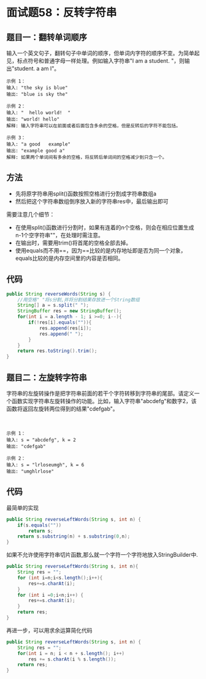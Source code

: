 # 面试题58：反转字符串

## 题目一：翻转单词顺序
输入一个英文句子，翻转句子中单词的顺序，但单词内字符的顺序不变。为简单起见，标点符号和普通字母一样处理。例如输入字符串"I am a student. "，则输出"student. a am I"。

    示例 1：
    输入: "the sky is blue"
    输出: "blue is sky the"

    示例 2：
    输入: "  hello world!  "
    输出: "world! hello"
    解释: 输入字符串可以在前面或者后面包含多余的空格，但是反转后的字符不能包括。

    示例 3：
    输入: "a good   example"
    输出: "example good a"
    解释: 如果两个单词间有多余的空格，将反转后单词间的空格减少到只含一个。

## 方法
* 先将原字符串用split()函数按照空格进行分割成字符串数组a
* 然后把这个字符串数组倒序放入新的字符串res中，最后输出即可

需要注意几个细节：
* 在使用split()函数进行分割时，如果有连着的n个空格，则会在相应位置生成n-1个空字符串""，在处理时需注意。
* 在输出时，需要用trim()将首尾的空格全部去掉。
* 使用equals而不用==，因为==比较的是内存地址即是否为同一个对象，equals比较的是内存空间里的内容是否相同。
## 代码
```java
public String reverseWords(String s) {
    //用空格" "将s分割,并将分割结果存放进一个String数组
    String[] a = s.split(" ");
    StringBuffer res = new StringBuffer();
    for(int i = a.length - 1; i >=0; i--){
        if(!res[i].equals("")){
            res.append(res[i]);
            res.append(" ");
        }
    }
    return res.toString().trim();
}
```

## 题目二：左旋转字符串
字符串的左旋转操作是把字符串前面的若干个字符转移到字符串的尾部。请定义一个函数实现字符串左旋转操作的功能。比如，输入字符串"abcdefg"和数字2，该函数将返回左旋转两位得到的结果"cdefgab"。

 

    示例 1：
    输入: s = "abcdefg", k = 2
    输出: "cdefgab"

    示例 2：
    输入: s = "lrloseumgh", k = 6
    输出: "umghlrlose"

## 代码
最简单的实现
```java
public String reverseLeftWords(String s, int n) {
    if(s.equals(""))
        return s;
    return s.substring(n) + s.substring(0,n);
}
```

如果不允许使用字符串切片函数,那么就一个字符一个字符地放入StringBuilder中.
```java
public String reverseLeftWords(String s, int n){
    String res = "";
    for (int i=n;i<s.length();i++){
        res+=s.charAt(i);
    }
    for (int i =0;i<n;i++) {
        res+=s.charAt(i);
    }
    return res;
}
```
再进一步，可以用求余运算简化代码
```java
public String reverseLeftWords(String s, int n) {
    String res = "";
    for(int i = n; i < n + s.length(); i++)
        res += s.charAt(i % s.length());
    return res;
}
```




